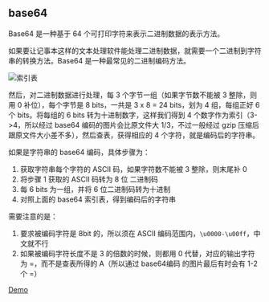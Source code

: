 ## base64

Base64 是一种基于 64 个可打印字符来表示二进制数据的表示方法。

如果要让记事本这样的文本处理软件能处理二进制数据，就需要一个二进制到字符串的转换方法。Base64 是一种最常见的二进制编码方法。

![索引表](http://img0.tuicool.com/jqyIrej.png!web)

然后，对二进制数据进行处理，每 3 个字节一组（如果字节数不能被 3 整除，则用 0 补位），每个字节是 8 bits，一共是 3 x 8 = 24 bits，划为 4 组，每组正好 6 个 bits。将每组的 6 bits 转为十进制数字，这样我们得到 4 个数字作为索引（3->4，所以经过 base64 编码的图片会比原文件大 1/3，不过一般经过 gzip 压缩后跟原文件大小差不多），然后查表，获得相应的 4 个字符，就是编码后的字符串。

如果是字符串的 base64 编码，具体步骤为：

1. 获取字符串每个字符的 ASCII 码，如果字符数不能被 3 整除，则末尾补 0
2. 将步骤 1 获取的 ASCII 码转为 8 位 二进制码
3. 每 6 bits 为一组，并将 6 位二进制码转为十进制
4. 对照上面的 base64 索引表，得到编码后的字符串

需要注意的是：

1. 要求被编码字符是 8bit 的，所以须在 ASCII 编码范围内，`\u0000-\u00ff`，中文就不行
2. 如果被编码字符长度不是 3 的倍数的时候，则都用 0 代替，对应的输出字符为 =，而不是查表所得的 A（所以通过 base64编码 的图片最后有时会有 1-2 个 =）

[Demo](http://hanzichi.github.io/demo/base64/)

